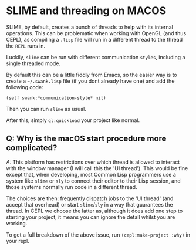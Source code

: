 # SLIME and threading on MACOS

SLIME, by default, creates a bunch of threads to help with its internal operations. This can be problematic when working with OpenGL (and thus CEPL), as compiling a `.lisp` file will run in a different thread to the thread the `REPL` runs in.

Luckily, `slime` can be run with different communication `styles`, including a single threaded mode.

By default this can be a little fiddly from Emacs, so the easier way is to create a `~/.swank.lisp` file (if you dont already have one) and add the following code:

```
(setf swank:*communication-style* nil)
```

Then you can run `slime` as usual.

After this, simply `ql:quickload` your project like normal.


## Q: Why is the macOS start procedure more complicated?

*A:* This platform has restrictions over which thread is allowed to interact with the window manager (I will call this the 'UI thread'). This would be fine except that, when developing, most Common Lisp programmers use a system like `slime` or `sly` to connect their editor to their Lisp session, and those systems normally run code in a different thread.

The choices are then: frequently dispatch jobs to the 'UI thread' (and accept that overhead) or start `slime`/`sly` in a way that guarantees the thread. In CEPL we choose the latter as, although it does add one step to starting your project, it means you can ignore the detail whilst you are working.

To get a full breakdown of the above issue, run `(cepl:make-project :why)` in your repl.
